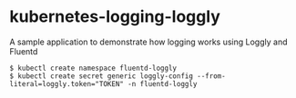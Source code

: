 # kubernetes-logging-loggly
A sample application to demonstrate how logging works using Loggly and Fluentd

```
$ kubectl create namespace fluentd-loggly
$ kubectl create secret generic loggly-config --from-literal=loggly.token="TOKEN" -n fluentd-loggly
```